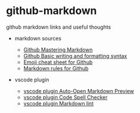 # github-markdown

github markdown links and  useful thoughts

- markdown sources

  - [Github Mastering Markdown](https://guides.github.com/features/mastering-markdown)
  - [Github Basic writing and formatting syntax](https://help.github.com/articles/basic-writing-and-formatting-syntax/)
  - [Emoji cheat sheet for Github](https://www.webpagefx.com/tools/emoji-cheat-sheet/)
  - [Markdown rules for Github](https://github.com/DavidAnson/markdownlint/blob/v0.6.4/doc/Rules.md#md007)

- vscode plugin
  - [vscode plugin  Auto-Open Markdown Preview](https://marketplace.visualstudio.com/items?itemName=hnw.vscode-auto-open-markdown-preview)
  - [vscode plugin Code Spell Checker](https://marketplace.visualstudio.com/items?itemName=streetsidesoftware.code-spell-checker)
  - [vscode plugin Markdown lint](https://marketplace.visualstudio.com/items?itemName=DavidAnson.vscode-markdownlint)

